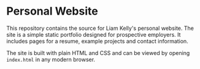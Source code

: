# Personal Website

This repository contains the source for Liam Kelly's personal website. The site is a simple static portfolio designed for prospective employers. It includes pages for a resume, example projects and contact information.

The site is built with plain HTML and CSS and can be viewed by opening `index.html` in any modern browser.

